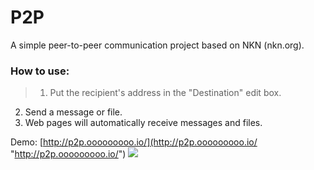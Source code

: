 # P2P

A simple peer-to-peer communication project based on NKN (nkn.org).

### How to use:
> 1. Put the recipient's address in the "Destination" edit box.
2. Send a message or file.
3. Web pages will automatically receive messages and files.

Demo: [http://p2p.ooooooooo.io/](http://p2p.ooooooooo.io/ "http://p2p.ooooooooo.io/")
[![](https://github.com/dabaisuv/P2P/blob/main/screenshot.png?raw=true)](https://github.com/dabaisuv/P2P/blob/main/screenshot.png?raw=true)

